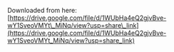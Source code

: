 Downloaded from here: [https://drive.google.com/file/d/1WUbHa4eQ2gjvBve-wY1SveoVMYt\_MiNq/view?usp=share\_link](https://drive.google.com/file/d/1WUbHa4eQ2gjvBve-wY1SveoVMYt_MiNq/view?usp=share_link)